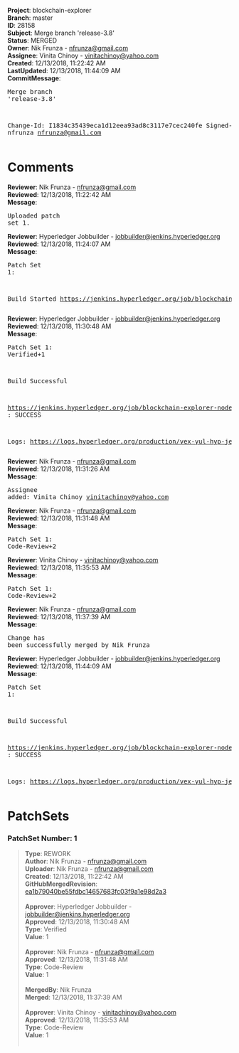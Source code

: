 <strong>Project</strong>: blockchain-explorer<br><strong>Branch</strong>: master<br><strong>ID</strong>: 28158<br><strong>Subject</strong>: Merge branch 'release-3.8'<br><strong>Status</strong>: MERGED<br><strong>Owner</strong>: Nik Frunza - nfrunza@gmail.com<br><strong>Assignee</strong>: Vinita Chinoy - vinitachinoy@yahoo.com<br><strong>Created</strong>: 12/13/2018, 11:22:42 AM<br><strong>LastUpdated</strong>: 12/13/2018, 11:44:09 AM<br><strong>CommitMessage</strong>:<br><pre>Merge branch 'release-3.8'

Change-Id: I1834c35439eca1d12eea93ad8c3117e7cec240fe
Signed-off-by: nfrunza <nfrunza@gmail.com>
</pre><h1>Comments</h1><strong>Reviewer</strong>: Nik Frunza - nfrunza@gmail.com<br><strong>Reviewed</strong>: 12/13/2018, 11:22:42 AM<br><strong>Message</strong>: <pre>Uploaded patch set 1.</pre><strong>Reviewer</strong>: Hyperledger Jobbuilder - jobbuilder@jenkins.hyperledger.org<br><strong>Reviewed</strong>: 12/13/2018, 11:24:07 AM<br><strong>Message</strong>: <pre>Patch Set 1:

Build Started https://jenkins.hyperledger.org/job/blockchain-explorer-node8-verify-x86_64/19/</pre><strong>Reviewer</strong>: Hyperledger Jobbuilder - jobbuilder@jenkins.hyperledger.org<br><strong>Reviewed</strong>: 12/13/2018, 11:30:48 AM<br><strong>Message</strong>: <pre>Patch Set 1: Verified+1

Build Successful 

https://jenkins.hyperledger.org/job/blockchain-explorer-node8-verify-x86_64/19/ : SUCCESS

Logs: https://logs.hyperledger.org/production/vex-yul-hyp-jenkins-3/blockchain-explorer-node8-verify-x86_64/19</pre><strong>Reviewer</strong>: Nik Frunza - nfrunza@gmail.com<br><strong>Reviewed</strong>: 12/13/2018, 11:31:26 AM<br><strong>Message</strong>: <pre>Assignee added: Vinita Chinoy <vinitachinoy@yahoo.com></pre><strong>Reviewer</strong>: Nik Frunza - nfrunza@gmail.com<br><strong>Reviewed</strong>: 12/13/2018, 11:31:48 AM<br><strong>Message</strong>: <pre>Patch Set 1: Code-Review+2</pre><strong>Reviewer</strong>: Vinita Chinoy - vinitachinoy@yahoo.com<br><strong>Reviewed</strong>: 12/13/2018, 11:35:53 AM<br><strong>Message</strong>: <pre>Patch Set 1: Code-Review+2</pre><strong>Reviewer</strong>: Nik Frunza - nfrunza@gmail.com<br><strong>Reviewed</strong>: 12/13/2018, 11:37:39 AM<br><strong>Message</strong>: <pre>Change has been successfully merged by Nik Frunza</pre><strong>Reviewer</strong>: Hyperledger Jobbuilder - jobbuilder@jenkins.hyperledger.org<br><strong>Reviewed</strong>: 12/13/2018, 11:44:09 AM<br><strong>Message</strong>: <pre>Patch Set 1:

Build Successful 

https://jenkins.hyperledger.org/job/blockchain-explorer-node8-merge-x86_64/8/ : SUCCESS

Logs: https://logs.hyperledger.org/production/vex-yul-hyp-jenkins-3/blockchain-explorer-node8-merge-x86_64/8</pre><h1>PatchSets</h1><h3>PatchSet Number: 1</h3><blockquote><strong>Type</strong>: REWORK<br><strong>Author</strong>: Nik Frunza - nfrunza@gmail.com<br><strong>Uploader</strong>: Nik Frunza - nfrunza@gmail.com<br><strong>Created</strong>: 12/13/2018, 11:22:42 AM<br><strong>GitHubMergedRevision</strong>: [ea1b79040be55fdbc14657683fc03f9a1e98d2a3](https://github.com/hyperledger-gerrit-archive/blockchain-explorer/commit/ea1b79040be55fdbc14657683fc03f9a1e98d2a3)<br><br><strong>Approver</strong>: Hyperledger Jobbuilder - jobbuilder@jenkins.hyperledger.org<br><strong>Approved</strong>: 12/13/2018, 11:30:48 AM<br><strong>Type</strong>: Verified<br><strong>Value</strong>: 1<br><br><strong>Approver</strong>: Nik Frunza - nfrunza@gmail.com<br><strong>Approved</strong>: 12/13/2018, 11:31:48 AM<br><strong>Type</strong>: Code-Review<br><strong>Value</strong>: 1<br><br><strong>MergedBy</strong>: Nik Frunza<br><strong>Merged</strong>: 12/13/2018, 11:37:39 AM<br><br><strong>Approver</strong>: Vinita Chinoy - vinitachinoy@yahoo.com<br><strong>Approved</strong>: 12/13/2018, 11:35:53 AM<br><strong>Type</strong>: Code-Review<br><strong>Value</strong>: 1<br><br></blockquote>